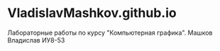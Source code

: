 # VladislavMashkov.github.io
Лабораторные работы по курсу "Компьютерная графика". Машков Владислав ИУ8-53
